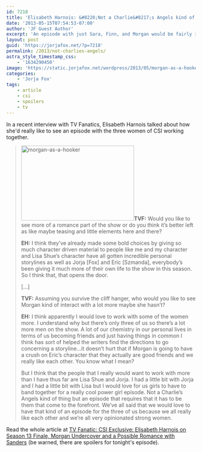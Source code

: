 ```yaml
---
id: 7218
title: 'Elisabeth Harnois: &#8220;Not a Charlie&#8217;s Angels kind of thing&#8230;&#8221;'
date: '2013-05-15T07:54:53-07:00'
author: 'JF Guest Author'
excerpt: 'An episode with just Sara, Finn, and Morgan would be fairly interesting.'
layout: post
guid: 'https://jorjafox.net/?p=7218'
permalink: /2013/not-charlies-angels/
astra_style_timestamp_css:
    - '1634290450'
image: 'https://static.jorjafox.net/wordpress/2013/05/morgan-as-a-hooker.jpg'
categories:
    - 'Jorja Fox'
tags:
    - article
    - csi
    - spoilers
    - tv
---
```


In a recent interview with TV Fanatics, Elisabeth Harnois talked about how she'd really like to see an episode with the three women of CSI working together.
<blockquote><img class="alignright size-medium wp-image-7221" alt="morgan-as-a-hooker" src="//static.jorjafox.net/wordpress/2013/05/morgan-as-a-hooker.jpg" width="300" height="199" /><strong>TVF:</strong> Would you like to see more of a romance part of the show or do you think it’s better left as like maybe teasing and little elements here and there?

<strong>EH:</strong> I think they’ve already made some bold choices by giving so much character driven material to people like me and my character and Lisa Shue’s character have all gotten incredible personal storylines as well as Jorja [Fox] and Eric [Szmanda], everybody’s been giving it much more of their own life to the show in this season. So I think that, that opens the door.

[...]

<strong>TVF:</strong> Assuming you survive the cliff hanger, who would you like to see Morgan kind of interact with a lot more maybe she hasn’t?

<strong>EH:</strong> I think apparently I would love to work with some of the women more. I understand why but there’s only three of us so there’s a lot more men on the show. A lot of our chemistry in our personal lives in terms of us becoming friends and just having things in common I think has sort of helped the writers find the directions to go concerning a storyline…it doesn’t hurt that if Morgan is going to have a crush on Eric’s character that they actually are good friends and we really like each other. You know what I mean?

But I think that the people that I really would want to work with more than I have thus far are Lisa Shue and Jorja. I had a little bit with Jorja and I had a little bit with Lisa but I would love for us girls to have to band together for a really cool power girl episode. Not a Charlie’s Angels kind of thing but an episode that requires that it has to be them that come to the forefront. We’ve all said that we would love to have that kind of an episode for the three of us because we all really like each other and we’re all very opinionated strong women.</blockquote>

Read the whole article at <a href="http://www.tvfanatic.com/2013/05/csi-exclusive-elisabeth-harnois-on-season-13-finale-morgan-under/">TV Fanatic: CSI Exclusive: Elisabeth Harnois on Season 13 Finale, Morgan Undercover and a Possible Romance with Sanders</a> (be warned, there are spoilers for tonight's episode).
